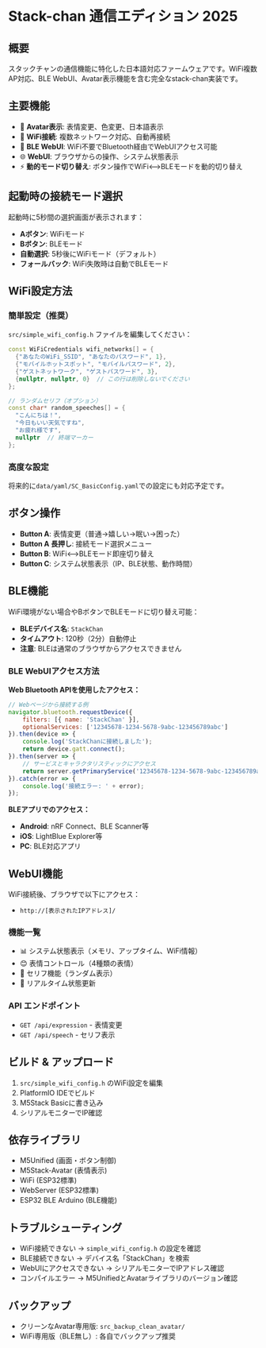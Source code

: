 # Stack-chan 通信エディション 2025

## 概要
スタックチャンの通信機能に特化した日本語対応ファームウェアです。WiFi複数AP対応、BLE WebUI、Avatar表示機能を含む完全なstack-chan実装です。

## 主要機能
- 🤖 **Avatar表示**: 表情変更、色変更、日本語表示
- 📡 **WiFi接続**: 複数ネットワーク対応、自動再接続
- 🔵 **BLE WebUI**: WiFi不要でBluetooth経由でWebUIアクセス可能
- 🌐 **WebUI**: ブラウザからの操作、システム状態表示
- ⚡ **動的モード切り替え**: ボタン操作でWiFi⟷BLEモードを動的切り替え

## 起動時の接続モード選択

起動時に5秒間の選択画面が表示されます：

- **Aボタン**: WiFiモード
- **Bボタン**: BLEモード  
- **自動選択**: 5秒後にWiFiモード（デフォルト）
- **フォールバック**: WiFi失敗時は自動でBLEモード

## WiFi設定方法

### 簡単設定（推奨）
`src/simple_wifi_config.h` ファイルを編集してください：

```cpp
const WiFiCredentials wifi_networks[] = {
  {"あなたのWiFi_SSID", "あなたのパスワード", 1},
  {"モバイルホットスポット", "モバイルパスワード", 2}, 
  {"ゲストネットワーク", "ゲストパスワード", 3},
  {nullptr, nullptr, 0}  // この行は削除しないでください
};

// ランダムセリフ（オプション）
const char* random_speeches[] = {
  "こんにちは！",
  "今日もいい天気ですね",
  "お疲れ様です",
  nullptr  // 終端マーカー
};
```

### 高度な設定
将来的に`data/yaml/SC_BasicConfig.yaml`での設定にも対応予定です。

## ボタン操作

- **Button A**: 表情変更（普通→嬉しい→眠い→困った）
- **Button A 長押し**: 接続モード選択メニュー
- **Button B**: WiFi⟷BLEモード即座切り替え
- **Button C**: システム状態表示（IP、BLE状態、動作時間）

## BLE機能

WiFi環境がない場合やBボタンでBLEモードに切り替え可能：

- **BLEデバイス名**: `StackChan`
- **タイムアウト**: 120秒（2分）自動停止
- **注意**: BLEは通常のブラウザからアクセスできません

### BLE WebUIアクセス方法

**Web Bluetooth APIを使用したアクセス：**
```javascript
// Webページから接続する例
navigator.bluetooth.requestDevice({
    filters: [{ name: 'StackChan' }],
    optionalServices: ['12345678-1234-5678-9abc-123456789abc']
}).then(device => {
    console.log('StackChanに接続しました');
    return device.gatt.connect();
}).then(server => {
    // サービスとキャラクタリスティックにアクセス
    return server.getPrimaryService('12345678-1234-5678-9abc-123456789abc');
}).catch(error => {
    console.log('接続エラー: ' + error);
});
```

**BLEアプリでのアクセス：**
- **Android**: nRF Connect、BLE Scanner等
- **iOS**: LightBlue Explorer等
- **PC**: BLE対応アプリ

## WebUI機能

WiFi接続後、ブラウザで以下にアクセス：

- `http://[表示されたIPアドレス]/`

### 機能一覧

- 📊 システム状態表示（メモリ、アップタイム、WiFi情報）
- 😊 表情コントロール（4種類の表情）
- 💬 セリフ機能（ランダム表示）
- 🔄 リアルタイム状態更新

### API エンドポイント

- `GET /api/expression` - 表情変更
- `GET /api/speech` - セリフ表示

## ビルド & アップロード

1. `src/simple_wifi_config.h` のWiFi設定を編集
2. PlatformIO IDEでビルド
3. M5Stack Basicに書き込み
4. シリアルモニターでIP確認

## 依存ライブラリ

- M5Unified (画面・ボタン制御)
- M5Stack-Avatar (表情表示)
- WiFi (ESP32標準)
- WebServer (ESP32標準)
- ESP32 BLE Arduino (BLE機能)

## トラブルシューティング

- WiFi接続できない → `simple_wifi_config.h` の設定を確認
- BLE接続できない → デバイス名「StackChan」を検索
- WebUIにアクセスできない → シリアルモニターでIPアドレス確認
- コンパイルエラー → M5UnifiedとAvatarライブラリのバージョン確認

## バックアップ

- クリーンなAvatar専用版: `src_backup_clean_avatar/`
- WiFi専用版（BLE無し）: 各自でバックアップ推奨
